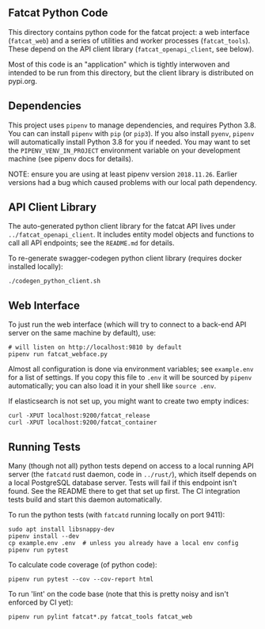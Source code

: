 
## Fatcat Python Code

This directory contains python code for the fatcat project: a web interface
(`fatcat_web`) and a series of utilities and worker processes (`fatcat_tools`).
These depend on the API client library (`fatcat_openapi_client`, see below).

Most of this code is an "application" which is tightly interwoven and intended
to be run from this directory, but the client library is distributed on
pypi.org.

## Dependencies

This project uses `pipenv` to manage dependencies, and requires Python 3.8.
You can can install `pipenv` with `pip` (or `pip3`). If you also install
`pyenv`, `pipenv` will automatically install Python 3.8 for you if needed. You
may want to set the `PIPENV_VENV_IN_PROJECT` environment variable on your
development machine (see pipenv docs for details).

NOTE: ensure you are using at least pipenv version `2018.11.26`. Earlier
versions had a bug which caused problems with our local path dependency.

## API Client Library

The auto-generated python client library for the fatcat API lives under
`../fatcat_openapi_client`. It includes entity model objects and functions to call all
API endpoints; see the `README.md` for details.

To re-generate swagger-codegen python client library (requires docker installed
locally):

    ./codegen_python_client.sh

## Web Interface

To just run the web interface (which will try to connect to a back-end API
server on the same machine by default), use:

    # will listen on http://localhost:9810 by default
    pipenv run fatcat_webface.py

Almost all configuration is done via environment variables; see `example.env`
for a list of settings. If you copy this file to `.env` it will be sourced by
`pipenv` automatically; you can also load it in your shell like `source .env`.

If elasticsearch is not set up, you might want to create two empty indices:

    curl -XPUT localhost:9200/fatcat_release
    curl -XPUT localhost:9200/fatcat_container

## Running Tests

Many (though not all) python tests depend on access to a local running API
server (the `fatcatd` rust daemon, code in `../rust/`), which itself depends on
a local PostgreSQL database server. Tests will fail if this endpoint isn't
found. See the README there to get that set up first. The CI integration tests
build and start this daemon automatically.

To run the python tests (with `fatcatd` running locally on port 9411):

    sudo apt install libsnappy-dev
    pipenv install --dev
    cp example.env .env  # unless you already have a local env config
    pipenv run pytest

To calculate code coverage (of python code):

    pipenv run pytest --cov --cov-report html

To run 'lint' on the code base (note that this is pretty noisy and isn't
enforced by CI yet):

    pipenv run pylint fatcat*.py fatcat_tools fatcat_web
